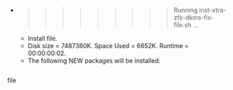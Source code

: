 * >>>>>>>>> Running inst-xtra-zfs-dkms-fix-file.sh ...
  * Install file.
  * Disk size = 7487380K. Space Used = 6652K. Runtime = 00:00:00:02.
  * The following NEW packages will be installed:
  ```bash
file
  ```
